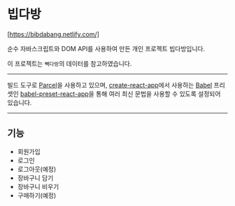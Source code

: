 # 빕다방

[https://bibdabang.netlify.com/]

순수 자바스크립트와 DOM API를 사용하여 만든 개인 프로젝트 빕다방입니다.

이 프로젝트는 `빽다방`의 데이터를 참고하였습니다.

---

빌드 도구로 [Parcel](https://parceljs.org/)을 사용하고 있으며, [create-react-app](https://github.com/facebook/create-react-app)에서 사용하는 [Babel](http://babeljs.io/) 프리셋인 [babel-preset-react-app](https://github.com/facebook/create-react-app/tree/master/packages/babel-preset-react-app)을 통해 여러 최신 문법을 사용할 수 있도록 설정되어 있습니다.

---

## 기능

- 회원가입
- 로그인
- 로그아웃(예정)
- 장바구니 담기
- 장바구니 비우기
- 구매하기(예정)
